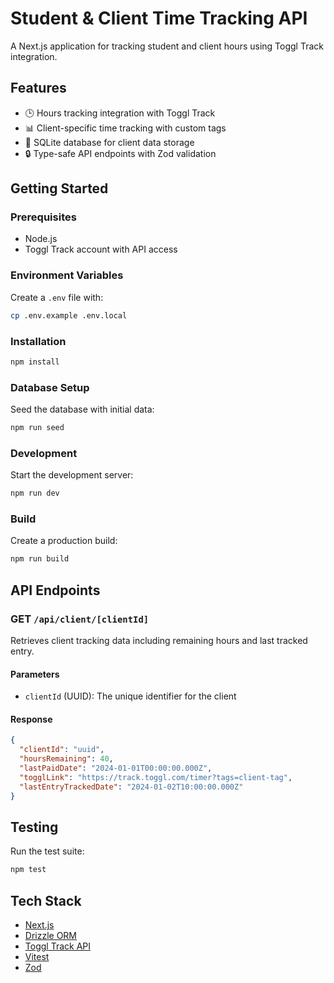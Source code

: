 # Student & Client Time Tracking API

A Next.js application for tracking student and client hours using Toggl Track integration.

## Features

- 🕒 Hours tracking integration with Toggl Track
- 📊 Client-specific time tracking with custom tags
- 💾 SQLite database for client data storage
- 🔒 Type-safe API endpoints with Zod validation

## Getting Started

### Prerequisites

- Node.js
- Toggl Track account with API access

### Environment Variables

Create a `.env` file with:

```bash
cp .env.example .env.local
```

### Installation

```bash
npm install
```

### Database Setup

Seed the database with initial data:

```bash
npm run seed
```

### Development

Start the development server:

```bash
npm run dev
```

### Build

Create a production build:

```bash
npm run build
```

## API Endpoints

### GET `/api/client/[clientId]`

Retrieves client tracking data including remaining hours and last tracked entry.

#### Parameters

- `clientId` (UUID): The unique identifier for the client

#### Response

```json
{
  "clientId": "uuid",
  "hoursRemaining": 40,
  "lastPaidDate": "2024-01-01T00:00:00.000Z",
  "togglLink": "https://track.toggl.com/timer?tags=client-tag",
  "lastEntryTrackedDate": "2024-01-02T10:00:00.000Z"
}
```

## Testing

Run the test suite:

```bash
npm test
```

## Tech Stack

- [Next.js](https://nextjs.org/)
- [Drizzle ORM](https://orm.drizzle.team/)
- [Toggl Track API](https://developers.track.toggl.com/)
- [Vitest](https://vitest.dev/)
- [Zod](https://zod.dev/)
